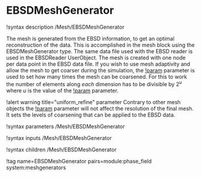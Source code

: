 # EBSDMeshGenerator

!syntax description /Mesh/EBSDMeshGenerator

The mesh is generated from the EBSD information, to get an optimal reconstruction of the data. This
is accomplished in the mesh block using the EBSDMeshGenerator type. The same data file used with the EBSD
reader is used in the EBSDReader UserObject.  The mesh is created with one node per data point in the
EBSD data file. If you wish to use mesh adaptivity and allow the mesh to get coarser during the
simulation, the [!param](/Mesh/uniform_refine) parameter is used to set how many times the mesh can be
coarsened. For this to work the number of elements along _each_ dimension has to be divisible by
$2^u$ where $u$ is the value of the [!param](/Mesh/EBSDMeshGenerator/uniform_refine) parameter.

!alert warning title="uniform_refine" parameter
Contrary to other mesh objects the [!param](/Mesh/EBSDMeshGenerator/uniform_refine) parameter will not affect the resolution of the
final mesh. It sets the levels of coarsening that can be applied to the EBSD data.

!syntax parameters /Mesh/EBSDMeshGenerator

!syntax inputs /Mesh/EBSDMeshGenerator

!syntax children /Mesh/EBSDMeshGenerator

!tag name=EBSDMeshGenerator pairs=module:phase_field system:meshgenerators
